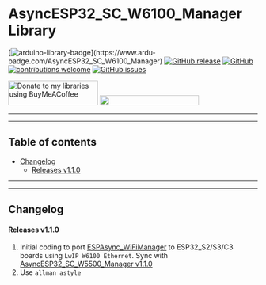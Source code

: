 # AsyncESP32_SC_W6100_Manager Library

[![arduino-library-badge](https://www.ardu-badge.com/badge/AsyncESP32_SC_W6100_Manager.svg?)](https://www.ardu-badge.com/AsyncESP32_SC_W6100_Manager)
[![GitHub release](https://img.shields.io/github/release/khoih-prog/AsyncESP32_SC_W6100_Manager.svg)](https://github.com/khoih-prog/AsyncESP32_SC_W6100_Manager/releases)
[![GitHub](https://img.shields.io/github/license/mashape/apistatus.svg)](https://github.com/khoih-prog/AsyncESP32_SC_W6100_Manager/blob/main/LICENSE)
[![contributions welcome](https://img.shields.io/badge/contributions-welcome-brightgreen.svg?style=flat)](#Contributing)
[![GitHub issues](https://img.shields.io/github/issues/khoih-prog/AsyncESP32_SC_W6100_Manager.svg)](http://github.com/khoih-prog/AsyncESP32_SC_W6100_Manager/issues)

<a href="https://www.buymeacoffee.com/khoihprog6" title="Donate to my libraries using BuyMeACoffee"><img src="https://cdn.buymeacoffee.com/buttons/v2/default-yellow.png" alt="Donate to my libraries using BuyMeACoffee" style="height: 50px !important;width: 181px !important;" ></a>
<a href="https://www.buymeacoffee.com/khoihprog6" title="Donate to my libraries using BuyMeACoffee"><img src="https://img.shields.io/badge/buy%20me%20a%20coffee-donate-orange.svg?logo=buy-me-a-coffee&logoColor=FFDD00" style="height: 20px !important;width: 200px !important;" ></a>


---
---

## Table of contents

* [Changelog](#changelog)
  * [Releases v1.1.0](#releases-v110)


---
---

## Changelog

#### Releases v1.1.0

1. Initial coding to port [ESPAsync_WiFiManager](https://github.com/khoih-prog/ESPAsync_WiFiManager) to ESP32_S2/S3/C3 boards using `LwIP W6100 Ethernet`. Sync with [AsyncESP32_SC_W5500_Manager v1.1.0](https://github.com/khoih-prog/AsyncESP32_SC_W5500_Manager)
2. Use `allman astyle`


